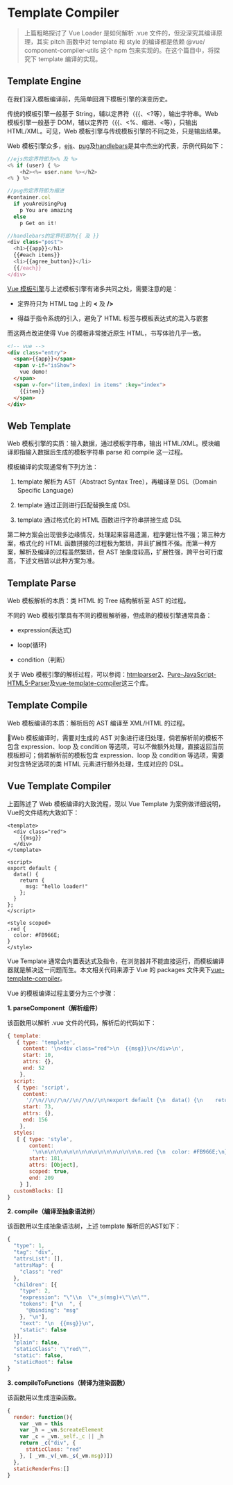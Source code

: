 # Template Compiler

> 上篇粗略探讨了 Vue Loader 是如何解析 .vue 文件的，但没深究其编译原理，其实 pitch 函数中对 template 和 style 的编译都是依赖 @vue/ component-compiler-utils 这个 npm 包来实现的。在这个篇目中，将探究下 template 编译的实现。

## Template Engine

在我们深入模板编译前，先简单回溯下模板引擎的演变历史。

传统的模板引擎一般基于 String，辅以定界符（{{、<?等），输出字符串。Web 模板引擎一般基于 DOM，辅以定界符（{{、<%、缩进、<等），只输出 HTML/XML。可见，Web 模板引擎与传统模板引擎的不同之处，只是输出结果。

Web 模板引擎众多，[ejs](https://github.com/tj/ejs)、[pug](https://pugjs.org/api/getting-started.html)及[handlebars](http://handlebarsjs.com/)是其中杰出的代表，示例代码如下：

```javascript
//ejs的定界符即为<% 及 %>
<% if (user) { %>
    <h2><%= user.name %></h2>
<% } %>

//pug的定界符即为缩进
#container.col
  if youAreUsingPug
    p You are amazing
  else
    p Get on it!

//handlebars的定界符即为{{ 及 }}
<div class="post">
  <h1>{{app}}</h1>
  {{#each items}}
  <li>{{agree_button}}</li>
  {{/each}}
</div>

```

[Vue 模板引擎](https://vuejs.org/)与上述模板引擎有诸多共同之处，需要注意的是：

- 定界符只为 HTML tag 上的 **<** 及 **/>**

- 得益于指令系统的引入，避免了 HTML 标签与模板表达式的混入与嵌套

而这两点改进使得 Vue 的模板非常接近原生 HTML，书写体验几乎一致。

```html
<!-- vue -->
<div class="entry">
  <span>{{app}}</span>
  <span v-if="isShow">
    vue demo!
  </span>
  <span v-for="(item,index) in items" :key="index">
    {{item}}
  </span>
</div>
```

## Web Template

Web 模板引擎的实质：输入数据，通过模板字符串，输出 HTML/XML。模块编译即指输入数据后生成的模板字符串 parse 和 compile 这一过程。

模板编译的实现通常有下列方法：

1. template 解析为 AST（Abstract Syntax Tree），再编译至 DSL（Domain Specific Language）

2. template 通过正则进行匹配替换生成 DSL

3. template 通过格式化的 HTML 函数进行字符串拼接生成 DSL

第二种方案会出现很多边缘情况，处理起来容易遗漏，程序健壮性不强；第三种方案，格式化的 HTML 函数拼接的过程极为繁琐，并且扩展性不强。而第一种方案，解析及编译的过程虽然繁琐，但 AST 抽象度较高，扩展性强，跨平台可行度高，下述文档皆以此种方案为准。

## Template Parse

Web 模板解析的本质：类 HTML 的 Tree 结构解析至 AST 的过程。

不同的 Web 模板引擎具有不同的模板解析器，但成熟的模板引擎通常具备：

- expression(表达式)

- loop(循环)

- condition（判断）

关于 Web 模板引擎的解析过程，可以参阅：[htmlparser2](https://github.com/fb55/htmlparser2)、[Pure-JavaScript-HTML5-Parser](https://github.com/blowsie/Pure-JavaScript-HTML5-Parser)及[vue-template-compiler](https://github.com/vuejs/vue/tree/dev/packages/vue-template-compiler#readme)这三个库。

## Template Compile

Web 模板编译的本质：解析后的 AST 编译至 XML/HTML 的过程。

Web 模板编译时，需要对生成的 AST 对象进行递归处理，倘若解析前的模板不包含 expression、loop 及 condition 等选项，可以不做额外处理，直接返回当前模板即可；倘若解析前的模板包含 expression、loop 及 condition 等选项，需要对包含特定选项的类 HTML 元素进行额外处理，生成对应的 DSL。

## Vue Template Compiler

上面陈述了 Web 模板编译的大致流程，现以 Vue Template 为案例做详细说明，Vue的文件结构大致如下：

```vue
<template>
  <div class="red">
    {{msg}}
  </div>
</template>

<script>
export default {
  data() {
    return {
      msg: "hello loader!"
    };
  }
};
</script>

<style scoped>
.red {
  color: #FB966E;
}
</style>
```

Vue Template 通常会内置表达式及指令，在浏览器并不能直接运行，而模板编译器就是解决这一问题而生。本文相关代码来源于 Vue 的 packages 文件夹下[vue-template-compiler](https://github.com/vuejs/vue/tree/dev/packages/vue-template-compiler)。

Vue 的模板编译过程主要分为三个步骤：

**1. parseComponent（解析组件）**

该函数用以解析 .vue 文件的代码，解析后的代码如下：

```javascript
{ template:
   { type: 'template',
     content: '\n<div class="red">\n  {{msg}}\n</div>\n',
     start: 10,
     attrs: {},
     end: 52
    },
  script:
   { type: 'script',
     content:
      '//\n//\n//\n//\n//\n//\n\nexport default {\n  data() {\n    return {\n      msg: "hello loader!"\n    };\n  }\n};\n',
     start: 73,
     attrs: {},
     end: 156
    },
  styles:
   [ { type: 'style',
       content:
        '\n\n\n\n\n\n\n\n\n\n\n\n\n\n\n\n\n.red {\n  color: #FB966E;\n}\n',
       start: 181,
       attrs: [Object],
       scoped: true,
       end: 209
    } ],
  customBlocks: []
}
```

**2. compile（编译至抽象语法树）**

该函数用以生成抽象语法树，上述 template 解析后的AST如下：

```javascript
{
  "type": 1,
  "tag": "div",
  "attrsList": [],
  "attrsMap": {
    "class": "red"
  },
  "children": [{
    "type": 2,
    "expression": "\"\\n  \"+_s(msg)+\"\\n\"",
    "tokens": ["\n  ", {
      "@binding": "msg"
    }, "\n"],
    "text": "\n  {{msg}}\n",
    "static": false
  }],
  "plain": false,
  "staticClass": "\"red\"",
  "static": false,
  "staticRoot": false
}
```

**3. compileToFunctions（转译为渲染函数）**

该函数用以生成渲染函数。

```javascript
{
  render: function(){
    var _vm = this
    var _h = _vm.$createElement
    var _c = _vm._self._c || _h
    return _c("div", {
      staticClass: "red"
    }, [ _vm._v(_vm._s(_vm.msg))])
  },
  staticRenderFns:[]
}
```
